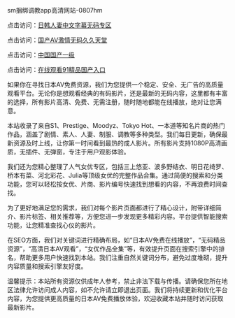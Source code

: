 sm捆绑调教app高清网站-0807hm

点击访问：<a href="https://heiliaowzu4ur.pages.dev">日韩人妻中文字幕无码专区</a>

点击访问：<a href="https://heiliaoow5kzm.pages.dev">国产AV激情无码久久天堂</a>

点击访问：<a href="https://heiliaozj3tjd.pages.dev">中国国产一级</a>

点击访问：<a href="https://heiliaoe8ajia.pages.dev">在线观看91精品国产入口</a>

如果你在寻找日本AV免费资源，我们为您提供一个稳定、安全、无广告的高质量观看平台。无论你是想观看经典的有码影片，还是最新的无码内容，这里都有丰富的选择，所有影片高清、免费、无需注册，随时随地都能在线播放，绝对让您满意。

本站收录了来自S1、Prestige、Moodyz、Tokyo Hot、一本道等知名片商的热门作品，涵盖了剧情、素人、人妻、制服、调教等多种类型。我们每日更新，确保最新资源及时上线，让你第一时间看到最热的成人影片。所有影片支持1080P高清画质，无插件、无弹窗，专注于用户观影体验。

我们还为您精心整理了人气女优专区，包括三上悠亚、波多野结衣、明日花绮罗、桥本有菜、河北彩花、Julia等顶级女优的完整作品合集。通过简便的搜索和分类功能，您可以轻松按女优、片商、影片编号快速找到想看的内容，不再浪费时间查找。

为了更好地满足您的需求，我们对每个影片页面都进行了精心设计，附带详细简介、影片标签、相关推荐等，方便您进一步发现更多精彩内容。平台提供智能搜索功能，让您精准查找心仪的影片。

在SEO方面，我们对关键词进行精确布局，如“日本AV免费在线播放”，“无码精品资源”，“高清日本AV观看”，“女优作品全集”等，有效提升页面在搜索引擎中的排名，帮助更多用户快速找到本站。我们注重自然关键词分布，避免过度堆砌，提升内容质量和搜索引擎友好度。

温馨提示：本站所有资源仅供成年人参考，禁止非法下载与传播。请确保您所在地区法律允许访问成人内容，如不允许请立即退出页面。我们将持续更新和优化平台内容，为您提供更高质量的日本AV免费播放体验，欢迎收藏本站并随时访问获取最新影片。



<span style="display:none;">[Canonical link]( ）</span>
